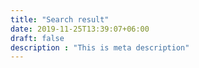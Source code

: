 ```yaml
---
title: "Search result"
date: 2019-11-25T13:39:07+06:00
draft: false
description : "This is meta description"
---
```


